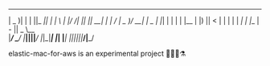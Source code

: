  ___  _   _  ___  _     ___   _  __ ___  _____  ___        _     ___  ___  ___ 
| _ )| | | ||_ _|| |   |   \ | |/ /|_ _||_   _|| __|      | |   /   \| _ )/ __|
| _ \| |_| | | | | |__ | |) ||   <  | |   | |  | _|       | |__ | - || _ \\__ \
|___/ \___/ |___||____||___/ |_|\_\|___|  |_|  |___|      |____||_|_||___/|___/

elastic-mac-for-aws is an experimental project 🧑‍🔬🧪⚗️
